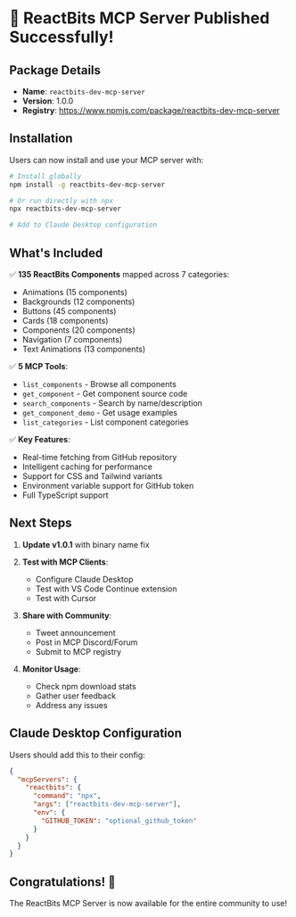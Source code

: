 # 🎉 ReactBits MCP Server Published Successfully!

## Package Details
- **Name**: `reactbits-dev-mcp-server`
- **Version**: 1.0.0
- **Registry**: https://www.npmjs.com/package/reactbits-dev-mcp-server

## Installation

Users can now install and use your MCP server with:

```bash
# Install globally
npm install -g reactbits-dev-mcp-server

# Or run directly with npx
npx reactbits-dev-mcp-server

# Add to Claude Desktop configuration
```

## What's Included

✅ **135 ReactBits Components** mapped across 7 categories:
- Animations (15 components)
- Backgrounds (12 components)
- Buttons (45 components)
- Cards (18 components)
- Components (20 components)
- Navigation (7 components)
- Text Animations (13 components)

✅ **5 MCP Tools**:
- `list_components` - Browse all components
- `get_component` - Get component source code
- `search_components` - Search by name/description
- `get_component_demo` - Get usage examples
- `list_categories` - List component categories

✅ **Key Features**:
- Real-time fetching from GitHub repository
- Intelligent caching for performance
- Support for CSS and Tailwind variants
- Environment variable support for GitHub token
- Full TypeScript support

## Next Steps

1. **Update v1.0.1** with binary name fix
2. **Test with MCP Clients**:
   - Configure Claude Desktop
   - Test with VS Code Continue extension
   - Test with Cursor

3. **Share with Community**:
   - Tweet announcement
   - Post in MCP Discord/Forum
   - Submit to MCP registry

4. **Monitor Usage**:
   - Check npm download stats
   - Gather user feedback
   - Address any issues

## Claude Desktop Configuration

Users should add this to their config:

```json
{
  "mcpServers": {
    "reactbits": {
      "command": "npx",
      "args": ["reactbits-dev-mcp-server"],
      "env": {
        "GITHUB_TOKEN": "optional_github_token"
      }
    }
  }
}
```

## Congratulations! 🚀

The ReactBits MCP Server is now available for the entire community to use!